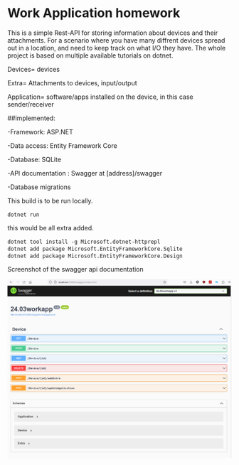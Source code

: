 # Work Application homework

This is a simple Rest-API for storing information about devices and their attachments. For a scenario where you have many diffrent devices spread out in a location, and need to keep track on what I/O they have. The whole project is based on multiple available tutorials on dotnet.

Devices= devices

Extra= Attachments to devices, input/output

Application= software/apps installed on the device, in this case sender/receiver


##implemented:

-Framework: ASP.NET

-Data access: Entity Framework Core

-Database: SQLite

-API documentation : Swagger at [address]/swagger

-Database migrations



This build is to be run locally.
```
dotnet run
```



this would be all extra added.
```
dotnet tool install -g Microsoft.dotnet-httprepl
dotnet add package Microsoft.EntityFrameworkCore.Sqlite
dotnet add package Microsoft.EntityFrameworkCore.Design
```

Screenshot of the swagger api documentation

![Swagger api doc](swagger_screenshot.png)